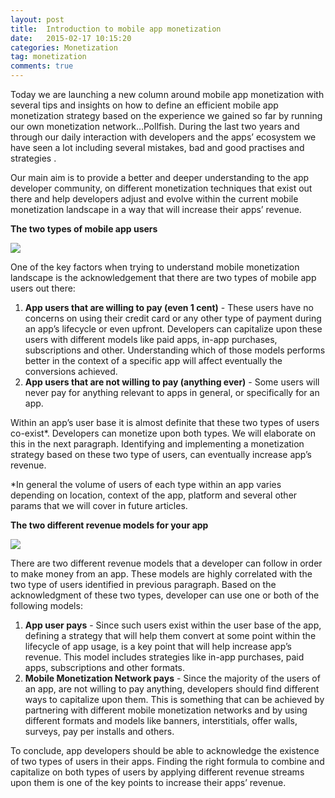 ```yaml
---
layout: post
title:  Introduction to mobile app monetization
date:   2015-02-17 10:15:20
categories: Monetization
tag: monetization
comments: true
---
```


Today we are launching a new column around mobile app monetization with several tips and insights on how to define an efficient mobile app monetization strategy based on the experience we gained so far by running our own monetization network…Pollfish. During the last two years and through our daily interaction with developers and the apps’ ecosystem we have seen a lot including several mistakes, bad and good practises and strategies .

Our main aim is to provide a better and deeper understanding to the app developer community, on different monetization techniques that exist out there and help developers adjust and evolve within the current mobile monetization landscape in a way that will increase their apps’ revenue.

<b>The two types of mobile app users</b>

<img src="{{ site.baseurl }}/images/monetization/two_users.png">

One of the key factors when trying to understand mobile monetization landscape is the acknowledgement that there are two types of mobile app users out there:

<ol>
  <li><b>App users that are willing to pay (even 1 cent)</b> - These users have no concerns on using their credit card or any other type of payment during an app’s lifecycle or even upfront. Developers can capitalize upon these users with different models like paid apps, in-app purchases, subscriptions and other. Understanding which of those models performs better in the context of a specific app will affect eventually the conversions achieved. </li>
  <li><b>App users that are not willing to pay (anything ever)</b> - Some users will never pay for anything relevant to apps in general, or specifically for an app.  </li>
</ol>

Within an app’s user base it is almost definite that these two types of users co-exist*. Developers can monetize upon both types. We will elaborate on this in the next paragraph. Identifying and implementing a monetization strategy based on these two type of users, can eventually increase app’s revenue.

*In general the volume of users of each type within an app varies depending on location, context of the app, platform and several other params that we will cover in future articles.

<b>The two different revenue models for your app</b>

<img src="{{ site.baseurl }}/images/monetization/two_models.png">

There are two different revenue models that a developer can follow in order to make money from an app. These models are highly correlated with the two type of users identified in previous paragraph. Based on the acknowledgment of these two types, developer can use one or both of the following models:

<ol>
  <li><b>App user pays</b> - Since such users exist within the user base of the app, defining a strategy that will help them convert at some point within the lifecycle of app usage, is a key point that will help increase app’s revenue. This model includes strategies like in-app purchases, paid apps, subscriptions and other formats. </li>
  <li><b>Mobile Monetization Network pays</b> - Since the majority of the users of an app, are not willing to pay anything, developers should find different ways to capitalize upon them. This is something that can be achieved by partnering with different mobile monetization networks and by using different formats and models like banners, interstitials, offer walls, surveys, pay per installs and others. </li>
</ol>

To conclude, app developers should be able to acknowledge the existence of two types of users in their apps. Finding the right formula to combine and capitalize on both types of users by applying different revenue streams upon them is one of the key points to increase their apps’ revenue.
